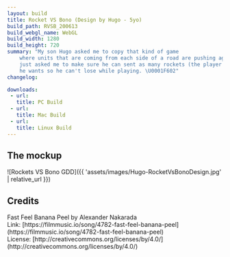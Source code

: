 ```yaml
---
layout: build
title: Rocket VS Bono (Design by Hugo - 5yo)
build_path: RVSB_200613
build_webgl_name: WebGL
build_width: 1280
build_height: 720
summary: "My son Hugo asked me to copy that kind of game
    where units that are coming from each side of a road are pushing against each other. He
    just asked me to make sure he can sent as many rockets (the player's units) as
    he wants so he can't lose while playing. \U0001F602"
changelog:

downloads:
 - url: 
   title: PC Build
 - url: 
   title: Mac Build
 - url: 
   title: Linux Build
---
```


<h2>The mockup</h2>
![Rockets VS Bono GDD]({{ 'assets/images/Hugo-RocketVsBonoDesign.jpg' | relative_url }})

<h2>Credits</h2>
Fast Feel Banana Peel by Alexander Nakarada<br>
Link: [https://filmmusic.io/song/4782-fast-feel-banana-peel](https://filmmusic.io/song/4782-fast-feel-banana-peel)<br>
License: [http://creativecommons.org/licenses/by/4.0/](http://creativecommons.org/licenses/by/4.0/)



